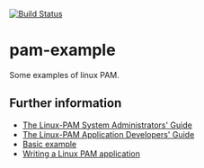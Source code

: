 [![Build Status](https://travis-ci.org/falk-werner/pam-example.svg?branch=master)](https://travis-ci.org/falk-werner/pam-example)

# pam-example

Some examples of linux PAM.

## Further information

-   [The Linux-PAM System Administrators' Guide](http://www.linux-pam.org/Linux-PAM-html/Linux-PAM_SAG.html)
-   [The Linux-PAM Application Developers' Guide](http://www.linux-pam.org/Linux-PAM-html/Linux-PAM_ADG.html)
-   [Basic example](http://www.linux-pam.org/Linux-PAM-html/adg-example.html)
-   [Writing a Linux PAM application](https://fedetask.com/writing-a-linux-pam-aware-application/)